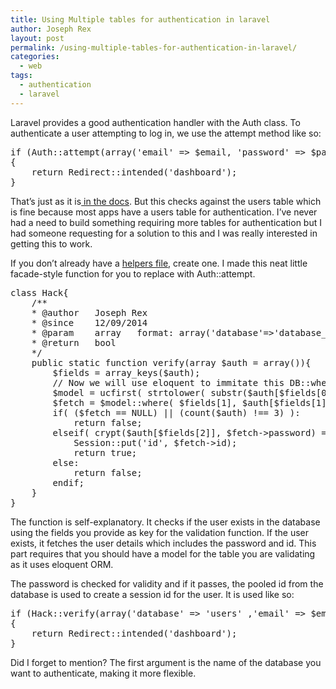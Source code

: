 ```yaml
---
title: Using Multiple tables for authentication in laravel
author: Joseph Rex
layout: post
permalink: /using-multiple-tables-for-authentication-in-laravel/
categories:
  - web
tags:
  - authentication
  - laravel
---
```

Laravel provides a good authentication handler with the Auth class. To authenticate a user attempting to log in, we use the attempt method like so:

<pre class="lang:php decode:true">if (Auth::attempt(array('email' =&gt; $email, 'password' =&gt; $password)))
{
    return Redirect::intended('dashboard');
}</pre>

That&#8217;s just as it is<a href="http://laravel.com/docs/4.2/security#authenticating-users" target="_blank"> in the docs</a>. But this checks against the users table which is fine because most apps have a users table for authentication. I&#8217;ve never had a need to build something requiring more tables for authentication but I had someone requesting for a solution to this and I was really interested in getting this to work.

If you don&#8217;t already have a <a title="Create a helpers file" href="http://laravel-recipes.com/recipes/50/creating-a-helpers-file" target="_blank">helpers file</a>, create one. I made this neat little facade-style function for you to replace with Auth::attempt.

<pre class="lang:php decode:true ">class Hack{
	/**
	* @author 	Joseph Rex
	* @since 	12/09/2014
	* @param 	array 	format: array('database'=&gt;'database_for_query','username'=&gt;'username_or_email','password'=&gt;'password')
	* @return 	bool
	*/
	public static function verify(array $auth = array()){
		$fields = array_keys($auth);
		// Now we will use eloquent to immitate this DB::where(email, 'email')
		$model = ucfirst( strtolower( substr($auth[$fields[0]], 0, -1) ) );
		$fetch = $model::where( $fields[1], $auth[$fields[1]] )-&gt;first();
		if( ($fetch == NULL) || (count($auth) !== 3) ):
			return false;
		elseif( crypt($auth[$fields[2]], $fetch-&gt;password) == $fetch-&gt;password ):
			Session::put('id', $fetch-&gt;id);
			return true;
		else:
			return false;
		endif;
	}
}</pre>

The function is self-explanatory. It checks if the user exists in the database using the fields you provide as key for the validation function. If the user exists, it fetches the user details which includes the password and id. This part requires that you should have a model for the table you are validating as it uses eloquent ORM.

The password is checked for validity and if it passes, the pooled id from the database is used to create a session id for the user. It is used like so:

<pre class="lang:default decode:true">if (Hack::verify(array('database' =&gt; 'users' ,'email' =&gt; $email, 'password' =&gt; $password)))
{
    return Redirect::intended('dashboard');
}</pre>

Did I forget to mention? The first argument is the name of the database you want to authenticate, making it more flexible.